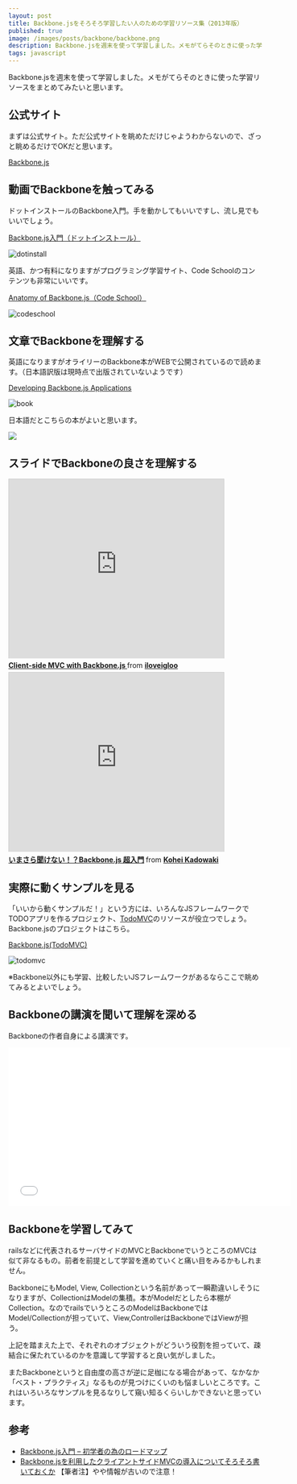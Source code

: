 ```yaml
---
layout: post
title: Backbone.jsをそろそろ学習したい人のための学習リソース集（2013年版）
published: true
image: /images/posts/backbone/backbone.png
description: Backbone.jsを週末を使って学習しました。メモがてらそのときに使った学習リソースをまとめてみたいと思います。
tags: javascript
---
```


Backbone.jsを週末を使って学習しました。メモがてらそのときに使った学習リソースをまとめてみたいと思います。

公式サイト
----
まずは公式サイト。ただ公式サイトを眺めただけじゃようわからないので、ざっと眺めるだけでOKだと思います。

[Backbone.js](http://underscorejs.org/)

動画でBackboneを触ってみる
----

ドットインストールのBackbone入門。手を動かしてもいいですし、流し見でもいいでしょう。

[Backbone.js入門（ドットインストール）](http://dotinstall.com/lessons/basic_backbonejs)

![dotinstall](/images/posts/backbone/dotinstall.png)

英語、かつ有料になりますがプログラミング学習サイト、Code Schoolのコンテンツも非常にいいです。

[Anatomy of Backbone.js（Code School）](http://www.codeschool.com/courses/anatomy-of-backbonejs)

![codeschool](/images/posts/backbone/codeschool.png)

文章でBackboneを理解する
----

英語になりますがオライリーのBackbone本がWEBで公開されているので読めます。（日本語訳版は現時点で出版されていないようです）

[Developing Backbone.js Applications](http://addyosmani.github.io/backbone-fundamentals/)

![book](/images/posts/backbone/book.png)

日本語だとこちらの本がよいと思います。

<a href="http://www.amazon.co.jp/gp/product/4899773501/ref=as_li_tf_il?ie=UTF8&camp=247&creative=1211&creativeASIN=4899773501&linkCode=as2&tag=toshimaru-22"><img border="0" src="http://ws-fe.amazon-adsystem.com/widgets/q?_encoding=UTF8&ASIN=4899773501&Format=_SL160_&ID=AsinImage&MarketPlace=JP&ServiceVersion=20070822&WS=1&tag=toshimaru-22" ></a><img src="http://ir-jp.amazon-adsystem.com/e/ir?t=toshimaru-22&l=as2&o=9&a=4899773501" width="1" height="1" border="0" alt="" style="border:none !important; margin:0px !important;" />

スライドでBackboneの良さを理解する
---

<iframe src="http://www.slideshare.net/slideshow/embed_code/12146222" width="427" height="356" frameborder="0" marginwidth="0" marginheight="0" scrolling="no" style="border:1px solid #CCC;border-width:1px 1px 0;margin-bottom:5px" allowfullscreen webkitallowfullscreen mozallowfullscreen> </iframe> <div style="margin-bottom:5px"> <strong> <a href="http://www.slideshare.net/iloveigloo/clientside-mvc-with-backbonejs" title="Client-side MVC with Backbone.js " target="_blank">Client-side MVC with Backbone.js </a> </strong> from <strong><a href="http://www.slideshare.net/iloveigloo" target="_blank">iloveigloo</a></strong> </div>

<iframe src="http://www.slideshare.net/slideshow/embed_code/22635630" width="427" height="356" frameborder="0" marginwidth="0" marginheight="0" scrolling="no" style="border:1px solid #CCC;border-width:1px 1px 0;margin-bottom:5px" allowfullscreen webkitallowfullscreen mozallowfullscreen> </iframe> <div style="margin-bottom:5px"> <strong> <a href="http://www.slideshare.net/kadoppe/backbonejs-22635630" title="いまさら聞けない！？Backbone.js 超入門" target="_blank">いまさら聞けない！？Backbone.js 超入門</a> </strong> from <strong><a href="http://www.slideshare.net/kadoppe" target="_blank">Kohei Kadowaki</a></strong> </div>

実際に動くサンプルを見る
---
「いいから動くサンプルだ！」という方には、いろんなJSフレームワークでTODOアプリを作るプロジェクト、[TodoMVC](http://todomvc.com/)のリソースが役立つでしょう。Backbone.jsのプロジェクトはこちら。

[Backbone.js(TodoMVC)](http://todomvc.com/architecture-examples/backbone/)

![todomvc](/images/posts/backbone/todomvc.png)

※Backbone以外にも学習、比較したいJSフレームワークがあるならここで眺めてみるとよいでしょう。 

Backboneの講演を聞いて理解を深める
---
Backboneの作者自身による講演です。

<iframe width="560" height="315" src="//www.youtube.com/embed/4udR30JYenA" frameborder="0" allowfullscreen></iframe>

Backboneを学習してみて
----
railsなどに代表されるサーバサイドのMVCとBackboneでいうところのMVCは似て非なるもの。前者を前提として学習を進めていくと痛い目をみるかもしれません。

BackboneにもModel, View, Collectionという名前があって一瞬勘違いしそうになりますが、CollectionはModelの集積。本がModelだとしたら本棚がCollection。なのでrailsでいうところのModelはBackboneではModel/Collectionが担っていて、View,ControllerはBackboneではViewが担う。

上記を踏まえた上で、それぞれのオブジェクトがどういう役割を担っていて、疎結合に保たれているのかを意識して学習すると良い気がしました。

またBackboneというと自由度の高さが逆に足枷になる場合があって、なかなか「ベスト・プラクティス」なるものが見つけにくいのも悩ましいところです。これはいろいろなサンプルを見るなりして窺い知るくらいしかできないと思っています。

参考
----
* [Backbone.js入門 – 初学者の為のロードマップ](http://mawatari.jp/archives/roadmap-for-backbonejs-beginners)
* [Backbone.jsを利用したクライアントサイドMVCの導入についてそろそろ書いておくか](http://d.hatena.ne.jp/kazuk_i/20110407/1302130947) 【筆者注】やや情報が古いので注意！
